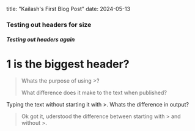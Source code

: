 title: "Kailash's First Blog Post"
date: 2024-05-13

### Testing out headers for size

##### Testing out headers again

# 1 is the biggest header?

> Whats the purpose of using >?
>
> What difference does it make to the text when published?
>
> 
Typing the text without starting it with >. Whats the difference in output?
>
> Ok got it, uderstood the difference between starting with > and without >.
